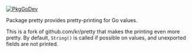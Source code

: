 [![PkgGoDev](https://pkg.go.dev/badge/github.com/capnspacehook/pretty)](https://pkg.go.dev/github.com/capnspacehook/pretty)

Package pretty provides pretty-printing for Go values.

This is a fork of github.com/kr/pretty that makes the printing
even more pretty. By default, `String()` is called if possible
on values, and unexported fields are not printed.
